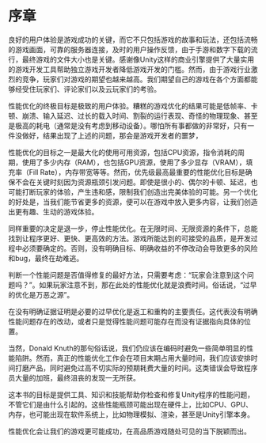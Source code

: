 
# 序章

良好的用户体验是游戏成功的关键，而它不只包括游戏的故事和玩法，还包括流畅的游戏画面，可靠的服务器连接，及时的用户操作反馈，由于手游和数字下载的流行，最终游戏的文件大小也是关键。感谢像Unity这样的商业引擎提供了大量实用的游戏开发工具帮助独立游戏开发者降低游戏开发的门槛。然而，由于游戏行业激烈的竞争，玩家们对游戏的期望也越来越高。我们期望自己的游戏在各个方面都能够经受住玩家们、评论家们以及云玩家们的考验。

性能优化的终极目标是极致的用户体验。糟糕的游戏优化的结果可能是低帧率、卡顿、崩溃、输入延迟、过长的载入时间、割裂的运行表现、奇怪的物理现象、甚至是极高的耗电（通常是没有考虑到移动设备）。哪怕所有事都做的非常好，只有一件没做好，结果出现了上述的问题，那会是游戏开发者的噩梦，

性能优化的目标之一是最大化的使用可用资源，包括CPU资源，指令消耗的周期，使用了多少内存（RAM），也包括GPU资源，使用了多少显存（VRAM），填充率（Fill Rate），内存带宽等等。然而，优先级最高最重要的性能优化目标是确保不会在关键时刻因为资源瓶颈引发问题。即使是很小的、偶尔的卡顿、延迟，也可能打断玩家的体验，产生违和感，限制我们创造出完美体验的可能。另一个优化的好处是，当我们能节省更多的资源，便可以在游戏中放入更多内容，让我们创造出更有趣、生动的游戏体验。

同样重要的决定是退一步，停止性能优化。在无限时间、无限资源的条件下，总能找到让程序更好、更快、更高效的方法。游戏所能达到的可接受的品质，是开发过程中必须要确定的。否则，没有明确目标、明确收益的不停改动会导致更多的风险和bug，最终在劫难逃。

判断一个性能问题是否值得修复的最好方法，只需要考虑：“玩家会注意到这个问题吗？”。如果玩家注意不到，那在此处的性能优化就是浪费时间。俗话说，“过早的优化是万恶之源”。

在没有明确证据证明是必要的过早优化是返工和重构的主要责任。这代表没有明确性能问题存在的改动，或者只是觉得性能问题可能存在而没有证据指向具体的位置。

当然，Donald Knuth的那句俗话说，我们仍应该在编码时避免一些简单明显的性能陷阱。然而，真正的性能优化工作会在项目末期占用大量时间，我们应该安排时间打磨产品，同时避免过高不切实际的预期耗费大量的时间。这类错误会导致程序员大量的加班，最终沮丧的发现一无所获。

这本书的目标是提供工具、知识和技能帮助你检查和修复Unity程序的性能问题，不管它们是由什么引起的。这些性能瓶颈可能出现在硬件上，比如CPU、GPU、内存，也可能出现在软件系统上，比如物理模拟、渲染，甚至是Unity引擎本身。

性能优化会让我们的游戏更可能成功，在高品质游戏随处可见的当下脱颖而出。






